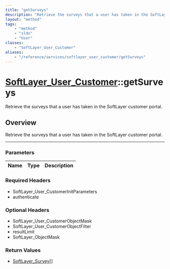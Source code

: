 ```yaml
---
title: "getSurveys"
description: "Retrieve the surveys that a user has taken in the SoftLayer customer portal."
layout: "method"
tags:
    - "method"
    - "sldn"
    - "User"
classes:
    - "SoftLayer_User_Customer"
aliases:
    - "/reference/services/softlayer_user_customer/getSurveys"
---
```

# [SoftLayer_User_Customer](/reference/services/SoftLayer_User_Customer)::getSurveys


Retrieve the surveys that a user has taken in the SoftLayer customer portal.


## Overview 
Retrieve the surveys that a user has taken in the SoftLayer customer portal.

-----

### Parameters 
|Name | Type | Description |
| --- | --- | --- |


### Required Headers
* SoftLayer_User_CustomerInitParameters
* authenticate


### Optional Headers
* SoftLayer_User_CustomerObjectMask
* SoftLayer_User_CustomerObjectFilter
* resultLimit
* SoftLayer_ObjectMask

### Return Values
* <a href='/reference/datatypes/SoftLayer_Survey'>SoftLayer_Survey[] </a>




